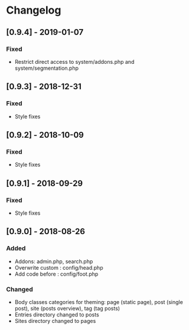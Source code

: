 # Changelog

## [0.9.4] - 2019-01-07
### Fixed
- Restrict direct access to system/addons.php and system/segmentation.php

## [0.9.3] - 2018-12-31
### Fixed
- Style fixes

## [0.9.2] - 2018-10-09
### Fixed
- Style fixes

## [0.9.1] - 2018-09-29
### Fixed
- Style fixes

## [0.9.0] - 2018-08-26
### Added
- Addons: admin.php, search.php
- Overwrite custom <head>: config/head.php
- Add code before </body>: config/foot.php

### Changed
- Body classes categories for theming: page (static page), post (single post), site (posts overview), tag (tag posts)
- Entries directory changed to posts
- Sites directory changed to pages

